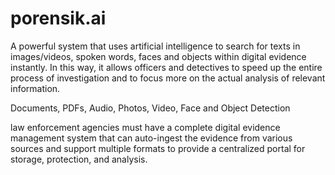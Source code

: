 # porensik.ai

A powerful system that uses artificial intelligence to search for texts in images/videos, spoken words, faces and objects within digital evidence instantly. In this way, it allows officers and detectives to speed up the entire process of investigation and to focus more on the actual analysis of relevant information.

Documents, PDFs, Audio, Photos, Video, Face and Object Detection

law enforcement agencies must have a complete digital evidence management system that can auto-ingest the evidence from various sources and support multiple formats to provide a centralized portal for storage, protection, and analysis.
